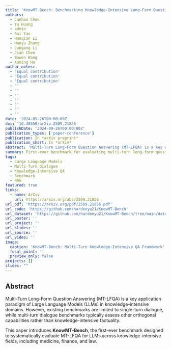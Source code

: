 ```yaml
---
title: 'KnowMT-Bench: Benchmarking Knowledge-Intensive Long-Form Question Answering in Multi-Turn Dialogues'
authors:
  - Junhao Chen
  - Yu Huang
  - admin
  - Rui Yao
  - Hanqian Li
  - Hanyu Zhang
  - Jungang Li
  - Jian Chen
  - Bowen Wang
  - Xuming Hu
author_notes:
  - 'Equal contribution'
  - 'Equal contribution'
  - 'Equal contribution'
  - ''
  - ''
  - ''
  - ''
  - ''
  - ''
  - ''
date: '2024-09-26T00:00:00Z'
doi: '10.48550/arXiv.2509.21856'
publishDate: '2024-09-26T00:00:00Z'
publication_types: ['paper-conference']
publication: In *arXiv preprint*
publication_short: In *arXiv*
abstract: 'Multi-Turn Long-Form Question Answering (MT-LFQA) is a key application paradigm of Large Language Models (LLMs) in knowledge-intensive domains. However, existing benchmarks are limited to single-turn dialogue, while multi-turn dialogue benchmarks typically assess other orthogonal capabilities rather than knowledge-intensive factuality. To bridge this critical gap, we introduce KnowMT-Bench, the "first-ever" benchmark designed to systematically evaluate MT-LFQA for LLMs across knowledge-intensive fields, including medicine, finance, and law. To faithfully assess the model''s real-world performance, KnowMT-Bench employs a dynamic evaluation setting where models generate their own multi-turn dialogue histories given logically progressive question sequences. The factual capability and information delivery efficiency of the "final-turn" answer are then evaluated using a human-validated automated pipeline. Our experiments reveal that multi-turn contexts degrade performance: factual capability declines due to the contextual noise from self-generated histories, while information efficiency drops as models become more verbose with increasing dialogue length. We then investigate mitigation strategies, demonstrating that retrieval-augmented generation (RAG) can effectively alleviate and even reverse this factual degradation. These findings underscore the importance of our benchmark in evaluating and enhancing the conversational factual capabilities of LLMs in real-world knowledge-intensive applications. Code is available at https://github.com/hardenyu21/KnowMT-Bench.'
summary: First-ever benchmark for evaluating multi-turn long-form question answering in knowledge-intensive domains.
tags:
  - Large Language Models
  - Multi-Turn Dialogue
  - Knowledge-Intensive QA
  - Benchmark
  - RAG
featured: true
links:
  - name: ArXiv
    url: https://arxiv.org/abs/2509.21856
url_pdf: 'https://arxiv.org/pdf/2509.21856.pdf'
url_code: 'https://github.com/hardenyu21/KnowMT-Bench'
url_dataset: 'https://github.com/hardenyu21/KnowMT-Bench/tree/main/data'
url_poster: ''
url_project: ''
url_slides: ''
url_source: ''
url_video: ''
image:
  caption: 'KnowMT-Bench: Multi-Turn Knowledge-Intensive QA Framework'
  focal_point: ''
  preview_only: false
projects: []
slides: ""
---
```


## Abstract

Multi-Turn Long-Form Question Answering (MT-LFQA) is a key application paradigm of Large Language Models (LLMs) in knowledge-intensive domains. However, existing benchmarks are limited to single-turn dialogue, while multi-turn dialogue benchmarks typically assess other orthogonal capabilities rather than knowledge-intensive factuality.

This paper introduces **KnowMT-Bench**, the first-ever benchmark designed to systematically evaluate MT-LFQA for LLMs across knowledge-intensive fields, including medicine, finance, and law.

